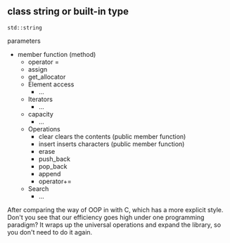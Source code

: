 
## class string or built-in type
`std::string`  

parameters
* member function (method)
  * operator =
  * assign
  * get_allocator
  * Element access
    * ...
  * Iterators
    * ...
  * capacity
    * ...
  * Operations
    * clear clears the contents (public member function)
    * insert inserts characters (public member function)
    * erase
    * push_back
    * pop_back
    * append
    * operator+=
  * Search
    * ...

After comparing the way of OOP in with C, which has a more explicit style.
Don't you see that our efficiency goes high under one programming paradigm?
It wraps up the universal operations and expand the library, so you don't need to do it again.
